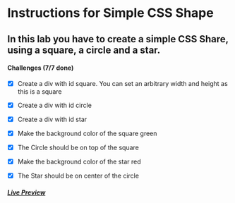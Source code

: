 # Instructions for Simple CSS Shape

## In this lab you have to create a simple CSS Share, using a square, a circle and a star.

#### Challenges (7/7 done)

- [x] Create a div with id square. You can set an arbitrary width and height as this is a square

- [x] Create a div with id circle

- [x] Create a div with id star

- [x] Make the background color of the square green

- [x] The Circle should be on top of the square

- [x] Make the background color of the star red

- [x] The Star should be on center of the circle

##### [Live Preview](https://htmlpreview.github.io/?https://github.com/selimbiber/30Day30Project-HTML5-CSS3-Challenges/blob/main/Day22-simple-css-shape/index.html)
